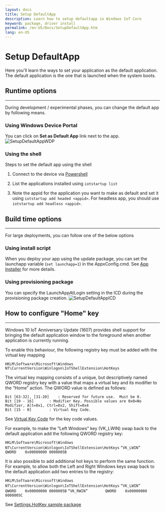 ```yaml
---
layout: docs
title: Setup DefaultApp
description: Learn how to setup defaultapp in Windows IoT Core
keyword: package, driver install
permalink: /en-US/Docs/SetupDefaultApp.htm
lang: en-US
---
```


# Setup DefaultApp
Here you'll learn the ways to set your application as the default application. The default application is the one that is launched when the system boots.  

## Runtime options
___
During development / experimental phases, you can change the default app by following means.

### Using Windows Device Portal

You can click on **Set as Default App** link next to the app.
![SetupDefaultAppWDP]({{site.baseurl}}/Resources/images/SetupDefaultApp/DefaultAppWDP.png)

### Using the shell

Steps to set the default app using the shell 

1. Connect to the device via [Powershell]({{site.baseurl}}/{{page.lang}}/Docs/PowerShell.htm)

2. List the applications installed using `iotstartup list`

3. Note the appid for the application you want to make as default and set it using `iotstartup add headed <appid>`. For headless app, you should use `iotstartup add headless <appid>`.


## Build time options
___
For large deployments, you can follow one of the below options

### Using install script
When you deploy your app using the update package, you can set the launchapp variable (`set launchapp=1`) in the AppxConfig.cmd.
See [App Installer]({{site.baseurl}}/{{page.lang}}/Samples/AppInstaller.htm) for more details.

### Using provisioning package
You can specify the LaunchAppAtLogin setting in the ICD during the provisioning package creation.
![SetupDefaultAppICD]({{site.baseurl}}/Resources/images/SetupDefaultApp/DefaultAppICD.png)


## How to configure "Home" key
___

Windows 10 IoT Anniversary Update (1607) provides shell support for bringing the default application window to the foreground when another application is currently running.

To enable this behaviour, the following registry key must be added with the virtual key mapping

   `HKLM\Software\Microsoft\Windows NT\CurrentVersion\Winlogon\IoTShellExtension\HotKeys`

The virtual key mapping consists of a unique, but descriptively named QWORD registry key with a value that maps a virtual key and its modifier to the “Home” action.  The QWORD value is defined as follows:

	Bit [63-32], [31-20]	: Reserved for future use.  Must be 0.
	Bit [19 - 16] 		: Modifier Key. Possible values are 0x0=No Modifier, Alt=0x1, Ctrl=0x2, Shift=0x4
	Bit [15 - 0] 		: Virtual Key Code.  

See [Virtual Key Code](https://msdn.microsoft.com/library/windows/desktop/dd375731(v=vs.85).aspx) for the key code values.


For example, to make the “Left Windows” key (VK_LWIN) swap back to the default application add the following QWORD registry key:

`HKLM\Software\Microsoft\Windows NT\CurrentVersion\Winlogon\IoTShellExtension\HotKeys`
`“VK_LWIN”        QWORD    0x00000000 0000005B`


It is also possible to add additional hot keys to perform the same function.  For example, to allow both the Left and Right Windows keys swap back to the default application add two entries to the registry:

`HKLM\Software\Microsoft\Windows NT\CurrentVersion\Winlogon\IoTShellExtension\HotKeys`
`“VK_LWIN”        QWORD    0x00000000 0000005B`
`“VK_RWIN”        QWORD    0x00000000 0000005C`

See [Settings.HotKey sample package](https://github.com/parameshbabu/iot-adk-addonkit/blob/develop/Common/Packages/Settings.HotKey/Settings.HotKey.pkg.xml)
